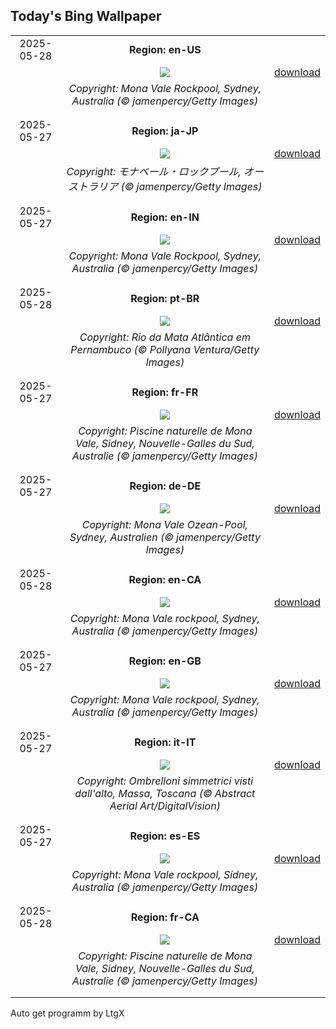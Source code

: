 ## Today's Bing Wallpaper
|      |      |      |
| :----: | :----: | :----: |
|2025-05-28|**Region: en-US**||
||![](https://www.bing.com/th?id=OHR.MonaValePool_EN-US4805820773_UHD.jpg&pid=hp&w=1152&h=648&rs=1&c=4)| [download](https://www.bing.com/th?id=OHR.MonaValePool_EN-US4805820773_UHD.jpg)|
||*Copyright: Mona Vale Rockpool, Sydney, Australia (© jamenpercy/Getty Images)*
||
|||
|2025-05-27|**Region: ja-JP**||
||![](https://www.bing.com/th?id=OHR.MonaValePool_JA-JP0665807696_UHD.jpg&pid=hp&w=1152&h=648&rs=1&c=4)| [download](https://www.bing.com/th?id=OHR.MonaValePool_JA-JP0665807696_UHD.jpg)|
||*Copyright: モナベール・ロックプール, オーストラリア (© jamenpercy/Getty Images)*
||
|||
|2025-05-27|**Region: en-IN**||
||![](https://www.bing.com/th?id=OHR.MonaValePool_EN-IN8062779367_UHD.jpg&pid=hp&w=1152&h=648&rs=1&c=4)| [download](https://www.bing.com/th?id=OHR.MonaValePool_EN-IN8062779367_UHD.jpg)|
||*Copyright: Mona Vale Rockpool, Sydney, Australia (© jamenpercy/Getty Images)*
||
|||
|2025-05-28|**Region: pt-BR**||
||![](https://www.bing.com/th?id=OHR.DiaMataAtlantica2025_PT-BR6905728982_UHD.jpg&pid=hp&w=1152&h=648&rs=1&c=4)| [download](https://www.bing.com/th?id=OHR.DiaMataAtlantica2025_PT-BR6905728982_UHD.jpg)|
||*Copyright: Rio da Mata Atlântica em Pernambuco (© Pollyana Ventura/Getty Images)*
||
|||
|2025-05-27|**Region: fr-FR**||
||![](https://www.bing.com/th?id=OHR.MonaValePool_FR-FR8065557035_UHD.jpg&pid=hp&w=1152&h=648&rs=1&c=4)| [download](https://www.bing.com/th?id=OHR.MonaValePool_FR-FR8065557035_UHD.jpg)|
||*Copyright: Piscine naturelle de Mona Vale, Sidney, Nouvelle-Galles du Sud, Australie (© jamenpercy/Getty Images)*
||
|||
|2025-05-27|**Region: de-DE**||
||![](https://www.bing.com/th?id=OHR.MonaValePool_DE-DE2862421756_UHD.jpg&pid=hp&w=1152&h=648&rs=1&c=4)| [download](https://www.bing.com/th?id=OHR.MonaValePool_DE-DE2862421756_UHD.jpg)|
||*Copyright: Mona Vale Ozean-Pool, Sydney, Australien (© jamenpercy/Getty Images)*
||
|||
|2025-05-28|**Region: en-CA**||
||![](https://www.bing.com/th?id=OHR.MonaValePool_EN-CA6791615646_UHD.jpg&pid=hp&w=1152&h=648&rs=1&c=4)| [download](https://www.bing.com/th?id=OHR.MonaValePool_EN-CA6791615646_UHD.jpg)|
||*Copyright: Mona Vale rockpool, Sydney, Australia (© jamenpercy/Getty Images)*
||
|||
|2025-05-27|**Region: en-GB**||
||![](https://www.bing.com/th?id=OHR.MonaValePool_EN-GB2284881837_UHD.jpg&pid=hp&w=1152&h=648&rs=1&c=4)| [download](https://www.bing.com/th?id=OHR.MonaValePool_EN-GB2284881837_UHD.jpg)|
||*Copyright: Mona Vale rockpool, Sydney, Australia (© jamenpercy/Getty Images)*
||
|||
|2025-05-27|**Region: it-IT**||
||![](https://www.bing.com/th?id=OHR.OmbrelliMassa_IT-IT4285785207_UHD.jpg&pid=hp&w=1152&h=648&rs=1&c=4)| [download](https://www.bing.com/th?id=OHR.OmbrelliMassa_IT-IT4285785207_UHD.jpg)|
||*Copyright: Ombrelloni simmetrici visti dall'alto, Massa, Toscana (© Abstract Aerial Art/DigitalVision)*
||
|||
|2025-05-27|**Region: es-ES**||
||![](https://www.bing.com/th?id=OHR.MonaValePool_ES-ES7840857605_UHD.jpg&pid=hp&w=1152&h=648&rs=1&c=4)| [download](https://www.bing.com/th?id=OHR.MonaValePool_ES-ES7840857605_UHD.jpg)|
||*Copyright: Mona Vale rockpool, Sídney, Australia (© jamenpercy/Getty Images)*
||
|||
|2025-05-28|**Region: fr-CA**||
||![](https://www.bing.com/th?id=OHR.MonaValePool_FR-CA3964374381_UHD.jpg&pid=hp&w=1152&h=648&rs=1&c=4)| [download](https://www.bing.com/th?id=OHR.MonaValePool_FR-CA3964374381_UHD.jpg)|
||*Copyright: Piscine naturelle de Mona Vale, Sidney, Nouvelle-Galles du Sud, Australie (© jamenpercy/Getty Images)*
||
|||

Auto get programm by LtgX
